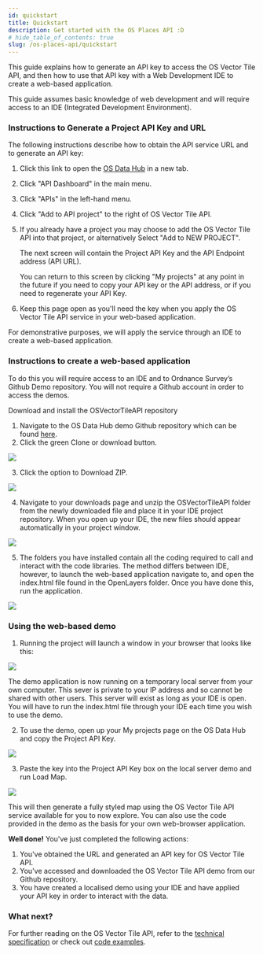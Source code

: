 ```yaml
---
id: quickstart
title: Quickstart
description: Get started with the OS Places API :D
# hide_table_of_contents: true
slug: /os-places-api/quickstart
---
```


This guide explains how to generate an API key to access the OS Vector Tile API, and then how to use that API key with a Web Development IDE to create a web-based application.

This guide assumes basic knowledge of web development and will require access to an IDE \(Integrated Development Environment\).

### Instructions to Generate a Project API Key and URL

The following instructions describe how to obtain the API service URL and to generate an API key:

1. Click this link to open the [OS Data Hub](https://osdatahub.os.uk/) in a new tab.
2. Click "API Dashboard" in the main menu.
3. Click "APIs" in the left-hand menu.
4. Click "Add to API project" to the right of OS Vector Tile API.
5. If you already have a project you may choose to add the OS Vector Tile API into that project, or alternatively Select "Add to NEW PROJECT".

   The next screen will contain the Project API Key and the API Endpoint address \(API URL\).

   You can return to this screen by clicking "My projects" at any point in the future if you need to copy your API key or the API address, or if you need to regenerate your API Key.

6. Keep this page open as you'll need the key when you apply the OS Vector Tile API service in your web-based application.

For demonstrative purposes, we will apply the service through an IDE to create a web-based application.

### Instructions to create a web-based application

To do this you will require access to an IDE and to Ordnance Survey’s Github Demo repository. You will not require a Github account in order to access the demos.

Download and install the OSVectorTileAPI repository

1. Navigate to the OS Data Hub demo Github repository which can be found [here](https://github.com/OrdnanceSurvey/OS-Data-Hub-API-Demos).
2. Click the green Clone or download button.

![](../.gitbook/assets/figure1.png)

3. Click the option to Download ZIP.

![](../.gitbook/assets/figure2.png)

4. Navigate to your downloads page and unzip the OSVectorTileAPI folder from the newly downloaded file and place it in your IDE project repository. When you open up your IDE, the new files should appear automatically in your project window.

![](../.gitbook/assets/figure3.png)

5. The folders you have installed contain all the coding required to call and interact with the code libraries. The method differs between IDE, however, to launch the web-based application navigate to, and open the index.html file found in the OpenLayers folder. Once you have done this, run the application.

![](../.gitbook/assets/figure5.png)

### Using the web-based demo

1. Running the project will launch a window in your browser that looks like this:

![](../.gitbook/assets/figure6.png)

The demo application is now running on a temporary local server from your own computer. This sever is private to your IP address and so cannot be shared with other users. This server will exist as long as your IDE is open. You will have to run the index.html file through your IDE each time you wish to use the demo.

2. To use the demo, open up your My projects page on the OS Data Hub and copy the Project API Key.

![](../.gitbook/assets/figure7.png)

3. Paste the key into the Project API Key box on the local server demo and run Load Map.

![](../.gitbook/assets/figure8.png)

This will then generate a fully styled map using the OS Vector Tile API service available for you to now explore. You can also use the code provided in the demo as the basis for your own web-browser application.

**Well done!** You've just completed the following actions:

1. You've obtained the URL and generated an API key for OS Vector Tile API.
2. You've accessed and downloaded the OS Vector Tile API demo from our Github repository.
3. You have created a localised demo using your IDE and have applied your API key in order to interact with the data.

### What next?

For further reading on the OS Vector Tile API, refer to the [technical specification](https://osdatahub.os.uk/docs/vts/technicalSpecification) or check out [code examples](https://labs.os.uk/public/os-data-hub-examples/os-vector-tile-api/).

